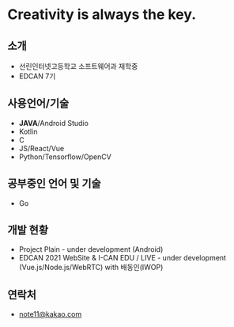 # Creativity is always the key.

## 소개
- 선린인터넷고등학교 소프트웨어과 재학중
- EDCAN 7기

## 사용언어/기술
 - **JAVA**/Android Studio
 - Kotlin
 - C
 - JS/React/Vue
 - Python/Tensorflow/OpenCV

## 공부중인 언어 및 기술
- Go

## 개발 현황
- Project Plain - under development (Android)
- EDCAN 2021 WebSite & I-CAN EDU / LIVE - under development (Vue.js/Node.js/WebRTC) with 배동인(IWOP)

## 연락처
- note11@kakao.com
